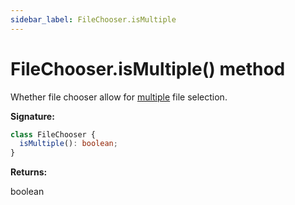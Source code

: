 ```yaml
---
sidebar_label: FileChooser.isMultiple
---
```


# FileChooser.isMultiple() method

Whether file chooser allow for [multiple](https://developer.mozilla.org/en-US/docs/Web/HTML/Element/input/file#attr-multiple) file selection.

**Signature:**

```typescript
class FileChooser {
  isMultiple(): boolean;
}
```

**Returns:**

boolean
